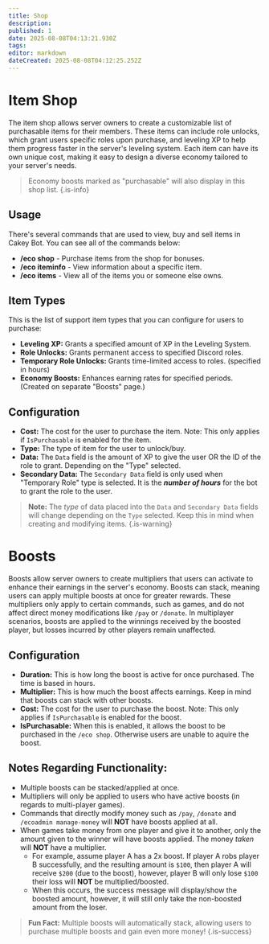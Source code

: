 ```yaml
---
title: Shop
description: 
published: 1
date: 2025-08-08T04:13:21.930Z
tags: 
editor: markdown
dateCreated: 2025-08-08T04:12:25.252Z
---
```


# Item Shop
The item shop allows server owners to create a customizable list of purchasable items for their members. These items can include role unlocks, which grant users specific roles upon purchase, and leveling XP to help them progress faster in the server's leveling system. Each item can have its own unique cost, making it easy to design a diverse economy tailored to your server's needs.

> Economy boosts marked as "purchasable" will also display in this shop list.
{.is-info}

## Usage
There's several commands that are used to view, buy and sell items in Cakey Bot. You can see all of the commands below:
* **/eco shop** - Purchase items from the shop for bonuses. 
* **/eco iteminfo** - View information about a specific item.
* **/eco items** - View all of the items you or someone else owns.

## Item Types
This is the list of support item types that you can configure for users to purchase:
* **Leveling XP:** Grants a specified amount of XP in the Leveling System.
* **Role Unlocks:** Grants permanent access to specified Discord roles.
* **Temporary Role Unlocks:** Grants time-limited access to roles. (specified in hours)
* **Economy Boosts:** Enhances earning rates for specified periods. (Created on separate "Boosts" page.)

## Configuration
* **Cost:** The cost for the user to purchase the item. Note: This only applies if `IsPurchasable` is enabled for the item.
* **Type:** The type of item for the user to unlock/buy.
* **Data:** The `Data` field is the amount of XP to give the user OR the ID of the role to grant. Depending on the "Type" selected.
* **Secondary Data:** The `Secondary Data` field is only used when "Temporary Role" type is selected. It is the _**number of hours**_ for the bot to grant the role to the user.
  
> **Note:** The _type_ of data placed into the `Data` and `Secondary Data` fields will change depending on the `Type` selected. Keep this in mind when creating and modifying items.
{.is-warning}

# Boosts
Boosts allow server owners to create multipliers that users can activate to enhance their earnings in the server's economy. Boosts can stack, meaning users can apply multiple boosts at once for greater rewards. These multipliers only apply to certain commands, such as games, and do not affect direct money modifications like `/pay` or `/donate`. In multiplayer scenarios, boosts are applied to the winnings received by the boosted player, but losses incurred by other players remain unaffected.

## Configuration
* **Duration:** This is how long the boost is active for once purchased. The time is based in hours.
* **Multiplier:** This is how much the boost affects earnings. Keep in mind that boosts can stack with other boosts.
* **Cost:** The cost for the user to purchase the boost. Note: This only applies if `IsPurchasable` is enabled for the boost.
* **IsPurchasable:** When this is enabled, it allows the boost to be purchased in the `/eco shop`. Otherwise users are unable to aquire the boost.

## Notes Regarding Functionality:
* Multiple boosts can be stacked/applied at once.
* Multipliers will only be applied to users who have active boosts (in regards to multi-player games).
* Commands that directly modify money such as `/pay`, `/donate` and `/ecoadmin manage-money` will **NOT** have boosts applied at all.
* When games take money from one player and give it to another, only the amount given to the winner will have boosts applied. The money _taken_ will **NOT** have a multiplier.
  * For example, assume player A has a 2x boost. If player A robs player B successfully, and the resulting amount is `$100`, then player A will receive `$200` (due to the boost), however, player B will only lose `$100` their loss will **NOT** be multiplied/boosted.
  * When this occurs, the success message will display/show the boosted amount, however, it will still only take the non-boosted amount from the loser.

> **Fun Fact:** Multiple boosts will automatically stack, allowing users to purchase multiple boosts and gain even more money!
{.is-success}